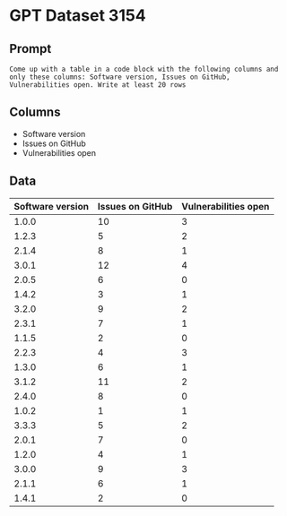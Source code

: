 # GPT Dataset 3154
## Prompt
```
Come up with a table in a code block with the following columns and only these columns: Software version, Issues on GitHub, Vulnerabilities open. Write at least 20 rows
```
## Columns
- Software version
- Issues on GitHub
- Vulnerabilities open

## Data
| Software version | Issues on GitHub | Vulnerabilities open |
|------------------|-----------------|---------------------|
| 1.0.0            | 10              | 3                   |
| 1.2.3            | 5               | 2                   |
| 2.1.4            | 8               | 1                   |
| 3.0.1            | 12              | 4                   |
| 2.0.5            | 6               | 0                   |
| 1.4.2            | 3               | 1                   |
| 3.2.0            | 9               | 2                   |
| 2.3.1            | 7               | 1                   |
| 1.1.5            | 2               | 0                   |
| 2.2.3            | 4               | 3                   |
| 1.3.0            | 6               | 1                   |
| 3.1.2            | 11              | 2                   |
| 2.4.0            | 8               | 0                   |
| 1.0.2            | 1               | 1                   |
| 3.3.3            | 5               | 2                   |
| 2.0.1            | 7               | 0                   |
| 1.2.0            | 4               | 1                   |
| 3.0.0            | 9               | 3                   |
| 2.1.1            | 6               | 1                   |
| 1.4.1            | 2               | 0                   |

